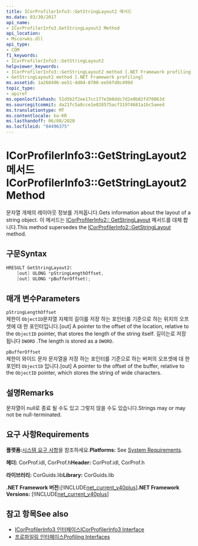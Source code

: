 ```yaml
---
title: ICorProfilerInfo3::GetStringLayout2 메서드
ms.date: 03/30/2017
api_name:
- ICorProfilerInfo3.GetStringLayout2 Method
api_location:
- Mscorwks.dll
api_type:
- COM
f1_keywords:
- ICorProfilerInfo3::GetStringLayout2
helpviewer_keywords:
- ICorProfilerInfo3::GetStringLayout2 method [.NET Framework profiling]
- GetStringLayout2 method [.NET Framework profiling]
ms.assetid: 1a268496-ee51-4d84-8700-ee56fd0c499d
topic_type:
- apiref
ms.openlocfilehash: 51d5b2f2ee17cc177e3b0ddc7d2e0b82fd70063d
ms.sourcegitcommit: da21fc5a8cce1e028575acf31974681a1bc5aeed
ms.translationtype: MT
ms.contentlocale: ko-KR
ms.lasthandoff: 06/08/2020
ms.locfileid: "84496375"
---
```

# <a name="icorprofilerinfo3getstringlayout2-method"></a><span data-ttu-id="83b0f-102">ICorProfilerInfo3::GetStringLayout2 메서드</span><span class="sxs-lookup"><span data-stu-id="83b0f-102">ICorProfilerInfo3::GetStringLayout2 Method</span></span>
<span data-ttu-id="83b0f-103">문자열 개체의 레이아웃 정보를 가져옵니다.</span><span class="sxs-lookup"><span data-stu-id="83b0f-103">Gets information about the layout of a string object.</span></span> <span data-ttu-id="83b0f-104">이 메서드는 [ICorProfilerInfo2:: GetStringLayout](icorprofilerinfo2-getstringlayout-method.md) 메서드를 대체 합니다.</span><span class="sxs-lookup"><span data-stu-id="83b0f-104">This method supersedes the [ICorProfilerInfo2::GetStringLayout](icorprofilerinfo2-getstringlayout-method.md) method.</span></span>  
  
## <a name="syntax"></a><span data-ttu-id="83b0f-105">구문</span><span class="sxs-lookup"><span data-stu-id="83b0f-105">Syntax</span></span>  
  
```cpp  
HRESULT GetStringLayout2(  
    [out] ULONG *pStringLengthOffset,  
    [out] ULONG *pBufferOffset);  
```  
  
## <a name="parameters"></a><span data-ttu-id="83b0f-106">매개 변수</span><span class="sxs-lookup"><span data-stu-id="83b0f-106">Parameters</span></span>  
 `pStringLengthOffset`  
 <span data-ttu-id="83b0f-107">제한이 `ObjectID`문자열 자체의 길이를 저장 하는 포인터를 기준으로 하는 위치의 오프셋에 대 한 포인터입니다.</span><span class="sxs-lookup"><span data-stu-id="83b0f-107">[out] A pointer to the offset of the location, relative to the `ObjectID` pointer, that stores the length of the string itself.</span></span> <span data-ttu-id="83b0f-108">길이는로 저장 됩니다 `DWORD` .</span><span class="sxs-lookup"><span data-stu-id="83b0f-108">The length is stored as a `DWORD`.</span></span>  
  
 `pBufferOffset`  
 <span data-ttu-id="83b0f-109">제한이 와이드 문자 문자열을 저장 하는 포인터를 기준으로 하는 버퍼의 오프셋에 대 한 포인터 `ObjectID` 입니다.</span><span class="sxs-lookup"><span data-stu-id="83b0f-109">[out] A pointer to the offset of the buffer, relative to the `ObjectID` pointer, which stores the string of wide characters.</span></span>  
  
## <a name="remarks"></a><span data-ttu-id="83b0f-110">설명</span><span class="sxs-lookup"><span data-stu-id="83b0f-110">Remarks</span></span>  
 <span data-ttu-id="83b0f-111">문자열이 null로 종료 될 수도 있고 그렇지 않을 수도 있습니다.</span><span class="sxs-lookup"><span data-stu-id="83b0f-111">Strings may or may not be null-terminated.</span></span>  
  
## <a name="requirements"></a><span data-ttu-id="83b0f-112">요구 사항</span><span class="sxs-lookup"><span data-stu-id="83b0f-112">Requirements</span></span>  
 <span data-ttu-id="83b0f-113">**플랫폼:**[시스템 요구 사항](../../get-started/system-requirements.md)을 참조하세요.</span><span class="sxs-lookup"><span data-stu-id="83b0f-113">**Platforms:** See [System Requirements](../../get-started/system-requirements.md).</span></span>  
  
 <span data-ttu-id="83b0f-114">**헤더:** CorProf.idl, CorProf.h</span><span class="sxs-lookup"><span data-stu-id="83b0f-114">**Header:** CorProf.idl, CorProf.h</span></span>  
  
 <span data-ttu-id="83b0f-115">**라이브러리:** CorGuids.lib</span><span class="sxs-lookup"><span data-stu-id="83b0f-115">**Library:** CorGuids.lib</span></span>  
  
 <span data-ttu-id="83b0f-116">**.NET Framework 버전:**[!INCLUDE[net_current_v40plus](../../../../includes/net-current-v40plus-md.md)]</span><span class="sxs-lookup"><span data-stu-id="83b0f-116">**.NET Framework Versions:** [!INCLUDE[net_current_v40plus](../../../../includes/net-current-v40plus-md.md)]</span></span>  
  
## <a name="see-also"></a><span data-ttu-id="83b0f-117">참고 항목</span><span class="sxs-lookup"><span data-stu-id="83b0f-117">See also</span></span>

- [<span data-ttu-id="83b0f-118">ICorProfilerInfo3 인터페이스</span><span class="sxs-lookup"><span data-stu-id="83b0f-118">ICorProfilerInfo3 Interface</span></span>](icorprofilerinfo3-interface.md)
- [<span data-ttu-id="83b0f-119">프로파일링 인터페이스</span><span class="sxs-lookup"><span data-stu-id="83b0f-119">Profiling Interfaces</span></span>](profiling-interfaces.md)
